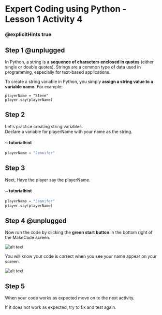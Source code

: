 # Expert Coding using Python - Lesson 1 Activity 4
### @explicitHints true

## Step 1 @unplugged
In Python, a string is a **sequence of characters enclosed in quotes** (either single or double quotes). Strings are a common type of data used in programming, especially for text-based applications.
  
 To create a string variable in Python, you simply **assign a string value to a variable name.**
 For example:

    playerName = "Steve"
    player.say(playerName)

## Step 2

Let's practice creating string variables.  
Declare a variable for playerName with your name as the string. 

#### ~ tutorialhint

```Python
playerName = "Jennifer"

```

## Step 3

Next, Have the player say the playerName.

#### ~ tutorialhint

```Python
playerName = "Jennifer"
player.say(playerName)

```

## Step 4 @unplugged
Now run the code by clicking the **green start button** in the bottom right of the MakeCode screen. 

![alt text](https://expertjs.codingcredentials.com/Lesson1/1.1/1.JPG?raw=true "Start")

You will know your code is correct when you see your name appear on your screen. 

![alt text](https://expertjs.codingcredentials.com/Lesson1/1.1/1.4.png?raw=true "Code")

## Step 5

When your code works as expected move on to the next activity. 

If it does not work as expected, try to fix and test again.